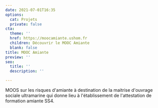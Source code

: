 ```yaml
---
date: 2021-07-01T16:35
options:
  cat: Projets
  private: false
cta:
  theme: ''
  href: https://moocamiante.ushom.fr
  children: Découvrir le MOOC Amiante
  blank: false
title: MOOC Amiante
preview: ''
seo:
  title: ''
  description: ''

---
```

MOOS sur les risques d'amiante à destination de la maitrise d'ouvrage sociale ultramarine qui donne lieu à l'établissement de l'attestation de formation amiante SS4.
